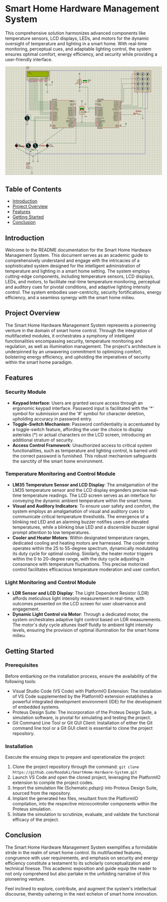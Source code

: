 # Smart Home Hardware Management System
This comprehensive solution harmonizes advanced components like temperature sensors, LCD displays, LEDs, and motors for the dynamic oversight of temperature and lighting in a smart home. With real-time monitoring, perceptual cues, and adaptable lighting control, the system ensures optimal comfort, energy efficiency, and security while providing a user-friendly interface.

![](SCHEMA.png)

## Table of Contents
- [Introduction](#introduction)
- [Project Overview](#project-overview)
- [Features](#features)
- [Getting Started](#getting-started)
- [Conclusion](#conclusion)
  
## Introduction
Welcome to the README documentation for the Smart Home Hardware Management System. This document serves as an academic guide to comprehensively understand and engage with the intricacies of a sophisticated system designed for the intelligent administration of temperature and lighting in a smart home setting. The system employs cutting-edge components, including temperature sensors, LCD displays, LEDs, and motors, to facilitate real-time temperature monitoring, perceptual and auditory cues for pivotal conditions, and adaptive lighting intensity control. The system embodies user-centricity, security fortifications, energy efficiency, and a seamless synergy with the smart home milieu.

## Project Overview
The Smart Home Hardware Management System represents a pioneering venture in the domain of smart home control. Through the integration of multifaceted modules, it orchestrates a symphony of intelligent functionalities encompassing security, temperature monitoring and regulation, as well as illumination management. The project's architecture is underpinned by an unwavering commitment to optimizing comfort, bolstering energy efficiency, and upholding the imperatives of security within the smart home paradigm.

## Features
### Security Module
- **Keypad Interface**: Users are granted secure access through an ergonomic keypad interface. Password input is facilitated with the '*' symbol for submission and the '#' symbol for character deletion, upholding accuracy in password entry.
- **Toggle-Switch Mechanism**: Password confidentiality is accentuated by a toggle-switch feature, affording the user the choice to display asterisks (*) or actual characters on the LCD screen, introducing an additional stratum of security.
- **Access Control Framework**: Unauthorized access to critical system functionalities, such as temperature and lighting control, is barred until the correct password is furnished. This robust mechanism safeguards the sanctity of the smart home environment.

### Temperature Monitoring and Control Module
- **LM35 Temperature Sensor and LCD Display**: The amalgamation of the LM35 temperature sensor and the LCD display engenders precise real-time temperature readings. The LCD screen serves as an interface for conveying the dynamic ambient temperature within the smart home.
- **Visual and Auditory Indicators**: To ensure user safety and comfort, the system employs an amalgamation of visual and auditory cues to communicate critical temperature thresholds. The emergence of a blinking red LED and an alarming buzzer notifies users of elevated temperatures, while a blinking blue LED and a discernible buzzer signal prompt attention to low temperatures.
- **Cooler and Heater Motors**: Within designated temperature ranges, dedicated cooling and heating motors are harnessed. The cooler motor operates within the 25 to 55-degree spectrum, dynamically modulating its duty cycle for optimal cooling. Similarly, the heater motor triggers within the 0 to 20-degree range, with the duty cycle adjusting in consonance with temperature fluctuations. This precise motorized control facilitates efficacious temperature moderation and user comfort.

### Light Monitoring and Control Module
- **LDR Sensor and LCD Display**: The Light Dependent Resistor (LDR) affords meticulous light intensity measurement in real-time, with outcomes presented on the LCD screen for user observance and engagement.
- **Dynamic Light Control via Motor**: Through a dedicated motor, the system orchestrates adaptive light control based on LDR measurements. The motor's duty cycle attunes itself fluidly to ambient light intensity levels, ensuring the provision of optimal illumination for the smart home milieu.

## Getting Started
### Prerequisites
Before embarking on the installation process, ensure the availability of the following tools:
- Visual Studio Code (VS Code) with PlatformIO Extension: The installation of VS Code supplemented by the PlatformIO extension establishes a powerful integrated development environment (IDE) for the development of embedded systems.
- Proteus Design Suite: The incorporation of the Proteus Design Suite, a simulation software, is pivotal for simulating and testing the project.
- Git Command Line Tool or Git GUI Client: Installation of either the Git command line tool or a Git GUI client is essential to clone the project repository.

### Installation
Execute the ensuing steps to prepare and operationalize the project:
1. Clone the project repository through the command: `git clone https://github.com/Roodaki/SmartHome-Hardware-System.git`
2. Launch VS Code and open the cloned project, leveraging the PlatformIO extension to compile the project codes.
3. Import the simulation file (Schematic.pdsprj) into Proteus Design Suite, sourced from the repository.
4. Implant the generated hex files, resultant from the PlatformIO compilation, into the respective microcontroller components within the Proteus simulation.
5. Initiate the simulation to scrutinize, evaluate, and validate the functional efficacy of the project.

## Conclusion
The Smart Home Hardware Management System exemplifies a formidable stride in the realm of smart home control. Its multifaceted features, congruence with user requirements, and emphasis on security and energy efficiency constitute a testament to its scholarly conceptualization and technical finesse. This academic exposition and guide equip the reader to not only comprehend but also partake in the unfolding narrative of this pioneering venture.

Feel inclined to explore, contribute, and augment the system's intellectual discourse, thereby ushering in the next echelon of smart home innovation.
